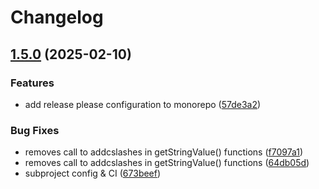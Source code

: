 # Changelog

## [1.5.0](https://github.com/microsoft/kiota-php/compare/microsoft-kiota-serialization-form-v1.4.0...microsoft-kiota-serialization-form-v1.5.0) (2025-02-10)


### Features

* add release please configuration to monorepo ([57de3a2](https://github.com/microsoft/kiota-php/commit/57de3a20091d1cd349d3c4b0e840920ac3a57d75))


### Bug Fixes

* removes call to addcslashes in getStringValue() functions ([f7097a1](https://github.com/microsoft/kiota-php/commit/f7097a1e13c71f5fe4246d61dc806ac7300412ea))
* removes call to addcslashes in getStringValue() functions ([64db05d](https://github.com/microsoft/kiota-php/commit/64db05d895bf6e1b09462dbd184665a6e7b3a66f))
* subproject config & CI ([673beef](https://github.com/microsoft/kiota-php/commit/673beef4ae3f99c94a7730bb3810d4a1abdf27d5))
